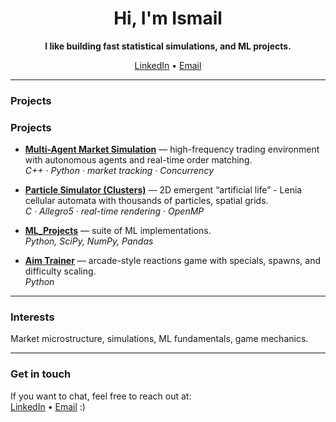 <div align="center">

# Hi, I'm Ismail
**I like building fast statistical simulations, and ML projects.**  

[LinkedIn](https://www.linkedin.com/in/ismail-syed-awesome) • [Email](mailto:ismailsyed2005@gmail.com)

</div>

---

### Projects
### Projects
- [**Multi-Agent Market Simulation**](https://github.com/Shmael13/MyProjects/tree/main/Economic_Models/Multi_Agent_Market_Simulation) — high-frequency trading environment with autonomous agents and real-time order matching.  
  _C++ · Python · market tracking · Concurrency_

- [**Particle Simulator (Clusters)**](https://github.com/Shmael13/MyProjects/tree/main/Particle_Simulator/Clusters) — 2D emergent “artificial life” - Lenia cellular automata with thousands of particles, spatial grids.  
  _C · Allegro5 · real-time rendering · OpenMP_

- [**ML_Projects**](https://github.com/Shmael13/ML_Projects) — suite of ML implementations.  
  _Python, SciPy, NumPy, Pandas_

- [**Aim Trainer**](https://github.com/Shmael13/AimTrainer) — arcade-style reactions game with specials, spawns, and difficulty scaling.  
  _Python_

---

### Interests 
Market microstructure, simulations, ML fundamentals, game mechanics.

---

### Get in touch
If you want to chat, feel free to reach out at:  
[LinkedIn](https://www.linkedin.com/in/ismail-syed-awesome) • [Email](mailto:ismailsyed2005@gmail.com) :)
